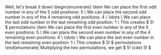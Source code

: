 Well, let's break it down
\begin{enumerate}
\item We can place the first odd number in any of the 5 odd positions: 5 \\
We can place the second odd number in any of the 4 remaining odd positions: 4 \\
\ldots \\
We can place the last odd number in the last remaining odd position: 1 \\
This creates $ 5! $ permutations
\item We can place the first even number in any of the 5 even positions: 5 \\
We can place the second even number in any of the 4 remaining even positions: 4 \\
\ldots \\
We can place the last even number in the last remaining even position: 1 \\
This creates $ 5! $ permutations
\end{enumerate}
Multiplying the two permutations, we get $ 5! \cdot 5! $
